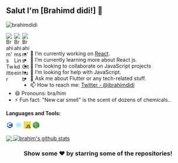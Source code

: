 ## Salut I'm [Brahimd didi!] 👋

<p align="left"> <img src="https://komarev.com/ghpvc/?username=brahimdidi&label=Views&color=blue&style=plastic" alt="brahimdidi" /> </p>

<a href="https://twitter.com/brahimdidi">
  <img align="left" alt="Brahim's Twitter" width="22px" src="https://cdn.jsdelivr.net/npm/simple-icons@v3/icons/twitter.svg" />
</a>
<a href="https://linkedin.com/in/imthepk">
  <img align="left" alt="Brahims Linkdein" width="22px" src="https://cdn.jsdelivr.net/npm/simple-icons@v3/icons/linkedin.svg" />
</a>
<a href="https://github.com/brahimdidi">
  <img align="left" alt="Brahim's Github" width="22px" src="https://cdn.jsdelivr.net/npm/simple-icons@v3/icons/github.svg" />
</a>


<br/>
<br/>


- 🔭 I’m currently working on [React](https://reactt/).
- 🌱 I’m currently learning more about React js.
- 👯 I’m looking to collaborate on JavaScript projects
- 🤔 I’m looking for help with JavaScript.
- 💬 Ask me about Flutter or any tech-related stuff.
- 📫 How to reach me: [Twitter - @ibrahimdidi](https://twitter.com/brahimdidi) 
- 😄 Pronouns: bra/him
- ⚡ Fun fact: "New car smell" is the scent of dozens of chemicals..


**Languages and Tools:**  

<code><img height="20" src="https://raw.githubusercontent.com/github/explore/80688e429a7d4ef2fca1e82350fe8e3517d3494d/topics/c/c.png"></code>
<code><img height="20" src="https://raw.githubusercontent.com/github/explore/80688e429a7d4ef2fca1e82350fe8e3517d3494d/topics/react/react.png"></code>
<code><img height="20" src="https://raw.githubusercontent.com/github/explore/80688e429a7d4ef2fca1e82350fe8e3517d3494d/topics/javascript/javascript.png"></code>
<code><img height="20" src="https://raw.githubusercontent.com/github/explore/80688e429a7d4ef2fca1e82350fe8e3517d3494d/topics/nodejs/nodejs.png"></code>    

<a href="https://github.com/brahimdidi">
  <img align="center" src="https://github-readme-stats.vercel.app/api/top-langs/?username=brahimdidi&theme=light&hide_langs_below=1" />
</a>
<a href="https://github.com/brahimdidi">
 <img align="center" src="https://github-readme-stats.vercel.app/api?username=brahimdidi&show_icons=true&theme=light&line_height=27" alt="brahim's github stats"/>
</a>


<div align="center">

### Show some ❤️ by starring some of the repositories!

</div>

